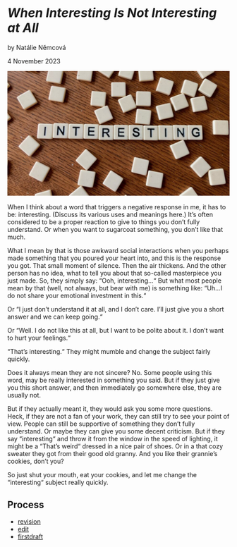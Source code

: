 # _When Interesting Is Not Interesting at All_

by Natálie Němcová

4 November 2023

![White squares on the wooden table with letters written on them forming a word interesting together!](Photo01/interesting_picture.jpg) 

When I think about a word that triggers a negative response in me, it has to be: interesting. (Discuss its various uses and meanings here.) It’s often considered to be a proper reaction to give to things you don’t fully understand. Or when you want to sugarcoat something, you don’t like that much. 

What I mean by that is those awkward social interactions when you perhaps made something that you poured your heart into, and this is the response you got. That small moment of silence. Then the air thickens. And the other person has no idea, what to tell you about that so-called masterpiece you just made. So, they simply say: “Ooh, interesting…“ But what most people mean by that (well, not always, but bear with me) is something like: “Uh…I do not share your emotional investment in this.“

Or “I just don’t understand it at all, and I don’t care. I’ll just give you a short answer and we can keep going.“

Or “Well. I do not like this at all, but I want to be polite about it. I don’t want to hurt your feelings.“ 

“That’s interesting.“ They might mumble and change the subject fairly quickly. 

Does it always mean they are not sincere? No. Some people using this word, may be really interested in something you said. But if they just give you this short answer, and then immediately go somewhere else, they are usually not.  

But if they actually meant it, they would ask you some more questions. Heck, if they are not a fan of your work, they can still try to see your point of view. People can still be supportive of something they don’t fully understand. Or maybe they can give you some decent criticism. But if they say “interesting“ and throw it from the window in the speed of lighting, it might be a “That’s weird“ dressed in a nice pair of shoes. Or in a that cozy sweater they got from their good old granny. And you like their grannie’s cookies, don’t you? 

So just shut your mouth, eat your cookies, and let me change the “interesting“ subject really quickly. 

## Process 

- [revision](revision.md)
- [edit](edit.md)
- [firstdraft](index.md) 

